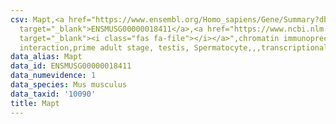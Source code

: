 ```yaml
---
csv: Mapt,<a href="https://www.ensembl.org/Homo_sapiens/Gene/Summary?db=core;g=ENSMUSG00000018411"
  target="_blank">ENSMUSG00000018411</a>,<a href="https://www.ncbi.nlm.nih.gov/pubmed/25450459"
  target="_blank"><i class="fas fa-file"></i></a>",chromatin immunoprecipitation assay,direct
  interaction,prime adult stage, testis, Spermatocyte,,,transcriptional regulation,
data_alias: Mapt
data_id: ENSMUSG00000018411
data_numevidence: 1
data_species: Mus musculus
data_taxid: '10090'
title: Mapt
---
```

